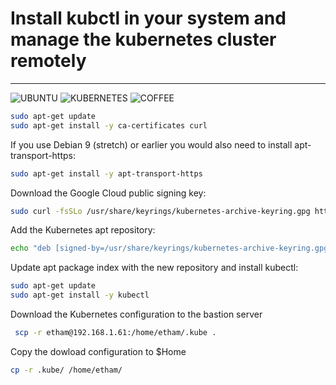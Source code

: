 # Install kubctl in your system and manage the kubernetes cluster remotely #
---
![UBUNTU] ![KUBERNETES] ![COFFEE]

[UBUNTU]: https://img.shields.io/badge/Ubuntu-E95420.svg?style=for-the-badge&logo=Ubuntu&logoColor=white
[KUBERNETES]: https://img.shields.io/badge/Kubernetes-326CE5.svg?style=for-the-badge&logo=Kubernetes&logoColor=white
[COFFEE]: https://img.shields.io/badge/CoffeeScript-2F2625.svg?style=for-the-badge&logo=CoffeeScript&logoColor=white


```bash
sudo apt-get update
sudo apt-get install -y ca-certificates curl
```

If you use Debian 9 (stretch) or earlier you would also need to install apt-transport-https:

```bash
sudo apt-get install -y apt-transport-https
```

Download the Google Cloud public signing key:
```bash
sudo curl -fsSLo /usr/share/keyrings/kubernetes-archive-keyring.gpg https://packages.cloud.google.com/apt/doc/apt-key.gpg
```

Add the Kubernetes apt repository:
```bash
echo "deb [signed-by=/usr/share/keyrings/kubernetes-archive-keyring.gpg] https://apt.kubernetes.io/ kubernetes-xenial main" | sudo tee /etc/apt/sources.list.d/kubernetes.list
```

Update apt package index with the new repository and install kubectl:
```bash
sudo apt-get update
sudo apt-get install -y kubectl
```

Download the Kubernetes configuration to the bastion server

```bash
 scp -r etham@192.168.1.61:/home/etham/.kube .
 ```

 Copy the dowload configuration to $Home
```bash
cp -r .kube/ /home/etham/
```


